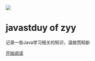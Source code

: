 ![](F:\javastudy-main\viont-zyy.github.io\docs\favicon.jpg)

# javastduy of zyy

记录一些Java学习相关的知识，温故而知新

 [开始阅读](#Java学习笔记) 

